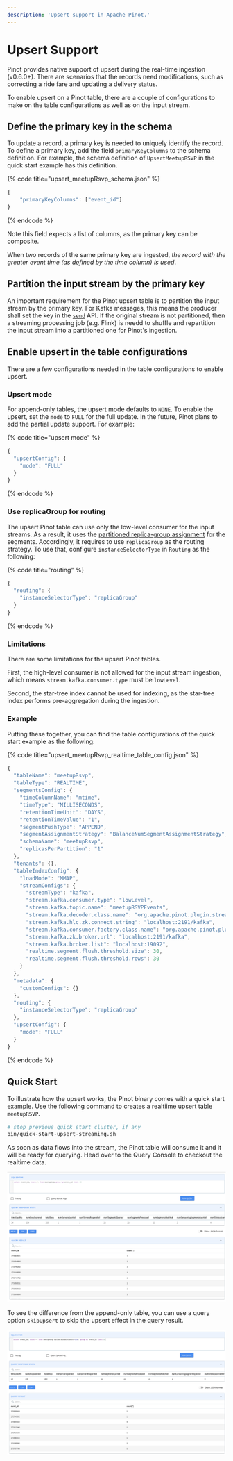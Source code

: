 ```yaml
---
description: 'Upsert support in Apache Pinot.'
---
```


# Upsert Support

Pinot provides native support of upsert during the real-time ingestion (v0.6.0+). There are scenarios that the records need modifications, such as correcting a ride fare and updating a delivery status. 

To enable upsert on a Pinot table, there are a couple of configurations to make on the table configurations as well as on the input stream.

## Define the primary key in the schema

To update a record, a primary key is needed to uniquely identify the record. To define a primary key, add the field `primaryKeyColumns` to the schema definition. For example, the schema definition of `UpsertMeetupRSVP` in the quick start example has this definition.

{% code title="upsert_meetupRsvp_schema.json" %}
```javascript
{
	"primaryKeyColumns": ["event_id"]
}
```
{% endcode %}

Note this field expects a list of columns, as the primary key can be composite.

When two records of the same primary key are ingested, *the record with the greater event time (as defined by the time column) is used*.

## Partition the input stream by the primary key

An important requirement for the Pinot upsert table is to partition the input stream by the primary key. For Kafka messages, this means the producer shall set the key in the [`send`](https://kafka.apache.org/20/javadoc/index.html?org/apache/kafka/clients/producer/KafkaProducer.html) API. If the original stream is not partitioned, then a streaming processing job (e.g. Flink) is needd to shuffle and repartition the input stream into a partitioned one for Pinot's ingestion.

## Enable upsert in the table configurations

There are a few configurations needed in the table configurations to enable upsert.

### Upsert mode

For append-only tables, the upsert mode defaults to `NONE`. To enable the upsert, set the `mode` to `FULL` for the full update. In the future, Pinot plans to add the partial update support. For example:

{% code title="upsert mode" %}
```javascript
{
  "upsertConfig": {
    "mode": "FULL"
  }
}
```
{% endcode %}

### Use replicaGroup for routing

The upsert Pinot table can use only the low-level consumer for the input streams. As a result, it uses the [partitioned replica-group assignment](../../operators/operating-pinot/segment-assignment.md#partitioned-replica-group-segment-assignment) for the segments. Accordingly, it requires to use `replicaGroup` as the routing strategy. To use that, configure `instanceSelectorType` in `Routing` as the following:

{% code title="routing" %}
```javascript
{
  "routing": {
    "instanceSelectorType": "replicaGroup"
  }
}
```
{% endcode %}

### Limitations

There are some limitations for the upsert Pinot tables. 

First, the high-level consumer is not allowed for the input stream ingestion, which means `stream.kafka.consumer.type` must be `lowLevel`.

Second, the star-tree index cannot be used for indexing, as the star-tree index performs pre-aggregation during the ingestion.

### Example
Putting these together, you can find the table configurations of the quick start example as the following:

{% code title="upsert_meetupRsvp_realtime_table_config.json" %}
```javascript
{
  "tableName": "meetupRsvp",
  "tableType": "REALTIME",
  "segmentsConfig": {
    "timeColumnName": "mtime",
    "timeType": "MILLISECONDS",
    "retentionTimeUnit": "DAYS",
    "retentionTimeValue": "1",
    "segmentPushType": "APPEND",
    "segmentAssignmentStrategy": "BalanceNumSegmentAssignmentStrategy",
    "schemaName": "meetupRsvp",
    "replicasPerPartition": "1"
  },
  "tenants": {},
  "tableIndexConfig": {
    "loadMode": "MMAP",
    "streamConfigs": {
      "streamType": "kafka",
      "stream.kafka.consumer.type": "lowLevel",
      "stream.kafka.topic.name": "meetupRSVPEvents",
      "stream.kafka.decoder.class.name": "org.apache.pinot.plugin.stream.kafka.KafkaJSONMessageDecoder",
      "stream.kafka.hlc.zk.connect.string": "localhost:2191/kafka",
      "stream.kafka.consumer.factory.class.name": "org.apache.pinot.plugin.stream.kafka20.KafkaConsumerFactory",
      "stream.kafka.zk.broker.url": "localhost:2191/kafka",
      "stream.kafka.broker.list": "localhost:19092",
      "realtime.segment.flush.threshold.size": 30,
      "realtime.segment.flush.threshold.rows": 30
    }
  },
  "metadata": {
    "customConfigs": {}
  },
  "routing": {
    "instanceSelectorType": "replicaGroup"
  },
  "upsertConfig": {
    "mode": "FULL"
  }
}
```
{% endcode %}

## Quick Start

To illustrate how the upsert works, the Pinot binary comes with a quick start example. Use the following command to creates a realtiime upsert table `meetupRSVP`.

```bash
# stop previous quick start cluster, if any
bin/quick-start-upsert-streaming.sh
```
As soon as data flows into the stream, the Pinot table will consume it and it will be ready for querying. Head over to the Query Console to checkout the realtime data.

![Query the upsert table](../../.gitbook/assets/upsert-query-console-example.png)

To see the difference from the append-only table, you can use a query option `skipUpsert` to skip the upsert effect in the query result.

![Disable the upsert during query via query option](../../.gitbook/assets/disable-upsert.png)
